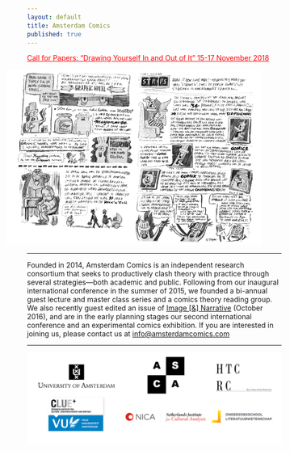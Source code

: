 ```yaml
---
layout: default
title: Amsterdam Comics
published: true
---
```


<a href="conferences/fall2018" style="text-align: center; color: red;">Call for Papers: “Drawing Yourself In and Out of It” 15-17 November 2018</a>

<img src="img/strips.png" alt="" style="width: 750px; margin-left: -40px;"/>

----

Founded in 2014, Amsterdam Comics is an independent research consortium that seeks to productively clash theory with practice through several strategies—both academic and public. Following from our inaugural international conference in the summer of 2015, we founded a bi-annual guest lecture and master class series and a comics theory reading group. We also recently guest edited an issue of [Image [&] Narrative](http://www.imageandnarrative.be/index.php/imagenarrative/issue/view/79) (October 2016), and are in the early planning stages our second international conference and an experimental comics exhibition. If you are interested in joining us, please contact us at <a href="mailto:info@amsterdamcomics.com">info@amsterdamcomics.com</a>

----

<img src="img/logos_all.png" alt="" style="width: 42.5em;"/>